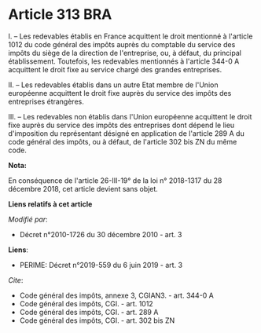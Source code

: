 # Article 313 BRA

I. – Les redevables établis en France acquittent le droit mentionné à l'article 1012 du code général des impôts auprès du
comptable du service des impôts du siège de la direction de l'entreprise, ou, à défaut, du principal établissement.
Toutefois, les redevables mentionnés à l'article 344-0 A acquittent le droit fixe au service chargé des grandes entreprises.

II. – Les redevables établis dans un autre Etat membre de l'Union européenne acquittent le droit fixe auprès du service des
impôts des entreprises étrangères.

III. – Les redevables non établis dans l'Union européenne acquittent le droit fixe auprès du service des impôts des
entreprises dont dépend le lieu d'imposition du représentant désigné en application de l'article 289 A du code général des
impôts, ou à défaut, de l'article 302 bis ZN du même code.

**Nota:**

En conséquence de l'article 26-III-19° de la loi n° 2018-1317 du 28 décembre 2018, cet article devient sans objet.

**Liens relatifs à cet article**

_Modifié par_:

  - Décret n°2010-1726 du 30 décembre 2010 - art. 3

**Liens**:

  - PERIME: Décret n°2019-559 du 6 juin 2019 - art. 3

_Cite_:

  - Code général des impôts, annexe 3, CGIAN3. - art. 344-0 A
  - Code général des impôts, CGI. - art. 1012
  - Code général des impôts, CGI. - art. 289 A
  - Code général des impôts, CGI. - art. 302 bis ZN

